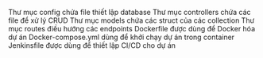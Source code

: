Thư mục config chứa file thiết lập database
Thư mục controllers chứa các file để xử lý CRUD
Thư mục models chứa các struct của các collection
Thư mục routes điều hướng các endpoints
Dockerfile được dùng để Docker hóa dự án
Docker-compose.yml dùng để khởi chạy dự án trong container
Jenkinsfile được dùng để thiết lập CI/CD cho dự án
